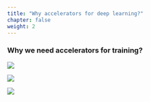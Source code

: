 ```yaml
---
title: "Why accelerators for deep learning?"
chapter: false
weight: 2
---
```


### Why we need accelerators for training?

![](/images/overview1.jpg)

![](/images/overview2.jpg)

![](/images/overview3.jpg)
